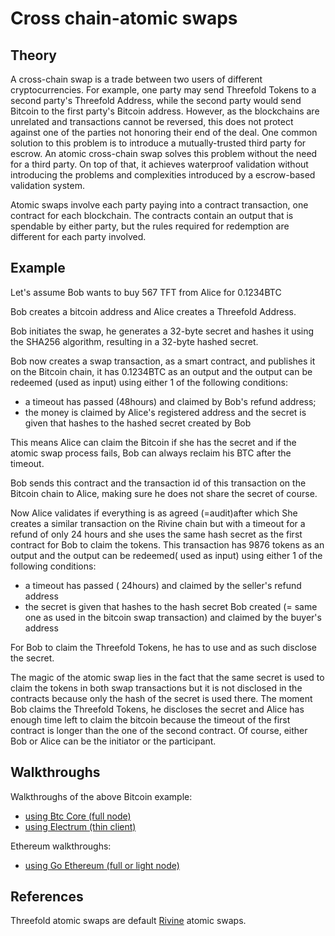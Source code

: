 # Cross chain-atomic swaps

## Theory

A cross-chain swap is a trade between two users of different cryptocurrencies. For example, one party may send Threefold Tokens to a second party's Threefold Address, while the second party would send Bitcoin to the first party's Bitcoin address. However, as the blockchains are unrelated and transactions cannot be reversed, this does not protect against one of the parties not honoring their end of the deal. One common solution to this problem is to introduce a mutually-trusted third party for escrow. An atomic cross-chain swap solves this problem without the need for a third party. On top of that, it achieves waterproof validation without introducing the problems and complexities introduced by a escrow-based validation system.

Atomic swaps involve each party paying into a contract transaction, one contract for each blockchain. The contracts contain an output that is spendable by either party, but the rules required for redemption are different for each party involved. 

## Example

Let's assume Bob wants to buy 567 TFT from Alice for 0.1234BTC

Bob creates a bitcoin address and Alice creates a Threefold Address.

Bob initiates the swap, he generates a 32-byte secret and hashes it
using the SHA256 algorithm, resulting in a 32-byte hashed secret.

Bob now creates a swap transaction, as a smart contract, and publishes it on the Bitcoin chain, it has 0.1234BTC as an output and the output can be redeemed (used as input) using either 1 of the following conditions:
- a timeout has passed (48hours) and claimed by Bob's refund address;
- the money is claimed by Alice's registered address and the secret is given that hashes to the hashed secret created by Bob 

This means Alice can claim the Bitcoin if she has the secret and if the atomic swap process fails, Bob can always reclaim his BTC after the timeout.

Bob sends this contract and the transaction id of this transaction on the Bitcoin chain to Alice, making sure he does not share the secret of course.

 Now Alice validates if everything is as agreed (=audit)after which She creates a similar transaction on the Rivine chain but with a timeout for a refund of only 24 hours and she uses the same hash secret as the first contract for Bob to claim the tokens.
 This transaction has 9876 tokens as an output and the output can be redeemed( used as input) using either 1 of the following conditions:
- a timeout has passed ( 24hours) and claimed by the seller's refund address
- the secret is given that hashes to the hash secret Bob created (= same one as used in the bitcoin swap transaction) and claimed by the buyer's address

For Bob to claim the Threefold Tokens, he has to use and as such disclose the secret.

The magic of the atomic swap lies in the fact that the same secret is used to claim the tokens in both swap transactions but it is not disclosed in the contracts because only the hash of the secret is used there. The moment Bob claims the Threefold Tokens, he discloses the secret and Alice has enough time left to claim the bitcoin because the timeout of the first contract is longer than the one of the second contract.
Of course, either Bob or Alice can be the initiator or the participant.

## Walkthroughs

Walkthroughs of the above Bitcoin example:
- [using Btc Core (full node)](defaultbtcatomicswap.md)
- [using Electrum (thin client)](electrumbtcatomicswap.md)

Ethereum walkthroughs:
- [using Go Ethereum (full or light node)](defaultethatomicswap.md)

## References

Threefold atomic swaps are default [Rivine](https://github.com/threefoldtech/rivine) atomic swaps.
